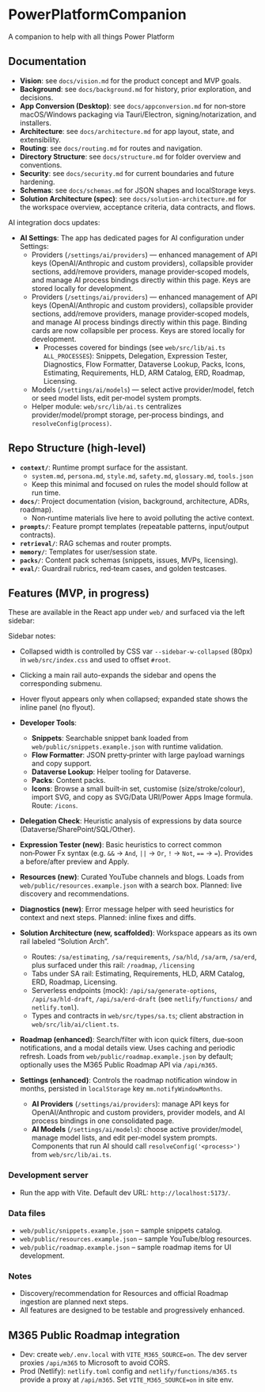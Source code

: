 # PowerPlatformCompanion

A companion to help with all things Power Platform

## Documentation

- **Vision**: see `docs/vision.md` for the product concept and MVP goals.
- **Background**: see `docs/background.md` for history, prior exploration, and decisions.
- **App Conversion (Desktop)**: see `docs/appconversion.md` for non‑store macOS/Windows packaging via Tauri/Electron, signing/notarization, and installers.
- **Architecture**: see `docs/architecture.md` for app layout, state, and extensibility.
- **Routing**: see `docs/routing.md` for routes and navigation.
- **Directory Structure**: see `docs/structure.md` for folder overview and conventions.
- **Security**: see `docs/security.md` for current boundaries and future hardening.
- **Schemas**: see `docs/schemas.md` for JSON shapes and localStorage keys.
- **Solution Architecture (spec)**: see `docs/solution-architecture.md` for the workspace overview, acceptance criteria, data contracts, and flows.
  
AI integration docs updates:

- **AI Settings**: The app has dedicated pages for AI configuration under Settings:
  - Providers (`/settings/ai/providers`) — enhanced management of API keys (OpenAI/Anthropic and custom providers), collapsible provider sections, add/remove providers, manage provider‑scoped models, and manage AI process bindings directly within this page. Keys are stored locally for development.
  - Providers (`/settings/ai/providers`) — enhanced management of API keys (OpenAI/Anthropic and custom providers), collapsible provider sections, add/remove providers, manage provider‑scoped models, and manage AI process bindings directly within this page. Binding cards are now collapsible per process. Keys are stored locally for development.
    - Processes covered for bindings (see `web/src/lib/ai.ts` `ALL_PROCESSES`): Snippets, Delegation, Expression Tester, Diagnostics, Flow Formatter, Dataverse Lookup, Packs, Icons, Estimating, Requirements, HLD, ARM Catalog, ERD, Roadmap, Licensing.
  - Models (`/settings/ai/models`) — select active provider/model, fetch or seed model lists, edit per‑model system prompts.
  - Helper module: `web/src/lib/ai.ts` centralizes provider/model/prompt storage, per‑process bindings, and `resolveConfig(process)`.

## Repo Structure (high‑level)

- **`context/`**: Runtime prompt surface for the assistant.
  - `system.md`, `persona.md`, `style.md`, `safety.md`, `glossary.md`, `tools.json`
  - Keep this minimal and focused on rules the model should follow at run time.
- **`docs/`**: Project documentation (vision, background, architecture, ADRs, roadmap).
  - Non‑runtime materials live here to avoid polluting the active context.
- **`prompts/`**: Feature prompt templates (repeatable patterns, input/output contracts).
- **`retrieval/`**: RAG schemas and router prompts.
- **`memory/`**: Templates for user/session state.
- **`packs/`**: Content pack schemas (snippets, issues, MVPs, licensing).
- **`eval/`**: Guardrail rubrics, red‑team cases, and golden testcases.

## Features (MVP, in progress)

These are available in the React app under `web/` and surfaced via the left sidebar:

Sidebar notes:

- Collapsed width is controlled by CSS var `--sidebar-w-collapsed` (80px) in `web/src/index.css` and used to offset `#root`.
- Clicking a main rail auto-expands the sidebar and opens the corresponding submenu.
- Hover flyout appears only when collapsed; expanded state shows the inline panel (no flyout).

- **Developer Tools**:
  - **Snippets**: Searchable snippet bank loaded from `web/public/snippets.example.json` with runtime validation.
  - **Flow Formatter**: JSON pretty‑printer with large payload warnings and copy support.
  - **Dataverse Lookup**: Helper tooling for Dataverse.
  - **Packs**: Content packs.
  - **Icons**: Browse a small built‑in set, customise (size/stroke/colour), import SVG, and copy as SVG/Data URI/Power Apps Image formula. Route: `/icons`.
- **Delegation Check**: Heuristic analysis of expressions by data source (Dataverse/SharePoint/SQL/Other).
- **Expression Tester (new)**: Basic heuristics to correct common non‑Power Fx syntax (e.g. `&&` → `And`, `||` → `Or`, `!` → `Not`, `==` → `=`). Provides a before/after preview and Apply.
- **Resources (new)**: Curated YouTube channels and blogs. Loads from `web/public/resources.example.json` with a search box. Planned: live discovery and recommendations.
- **Diagnostics (new)**: Error message helper with seed heuristics for context and next steps. Planned: inline fixes and diffs.
- **Solution Architecture (new, scaffolded)**: Workspace appears as its own rail labeled “Solution Arch”.
  - Routes: `/sa/estimating`, `/sa/requirements`, `/sa/hld`, `/sa/arm`, `/sa/erd`, plus surfaced under this rail: `/roadmap`, `/licensing`
  - Tabs under SA rail: Estimating, Requirements, HLD, ARM Catalog, ERD, Roadmap, Licensing.
  - Serverless endpoints (mock): `/api/sa/generate-options`, `/api/sa/hld-draft`, `/api/sa/erd-draft` (see `netlify/functions/` and `netlify.toml`).
  - Types and contracts in `web/src/types/sa.ts`; client abstraction in `web/src/lib/ai/client.ts`.
- **Roadmap (enhanced)**: Search/filter with icon quick filters, due‑soon notifications, and a modal details view. Uses caching and periodic refresh. Loads from `web/public/roadmap.example.json` by default; optionally uses the M365 Public Roadmap API via `/api/m365`.
- **Settings (enhanced)**: Controls the roadmap notification window in months, persisted in `localStorage` key `mm.notifyWindowMonths`.
  - **AI Providers** (`/settings/ai/providers`): manage API keys for OpenAI/Anthropic and custom providers, provider models, and AI process bindings in one consolidated page.
  - **AI Models** (`/settings/ai/models`): choose active provider/model, manage model lists, and edit per‑model system prompts. Components that run AI should call `resolveConfig('<process>')` from `web/src/lib/ai.ts`.

### Development server

- Run the app with Vite. Default dev URL: `http://localhost:5173/`.

### Data files

- `web/public/snippets.example.json` – sample snippets catalog.
- `web/public/resources.example.json` – sample YouTube/blog resources.
- `web/public/roadmap.example.json` – sample roadmap items for UI development.

### Notes

- Discovery/recommendation for Resources and official Roadmap ingestion are planned next steps.
- All features are designed to be testable and progressively enhanced.

## M365 Public Roadmap integration

- Dev: create `web/.env.local` with `VITE_M365_SOURCE=on`. The dev server proxies `/api/m365` to Microsoft to avoid CORS.
- Prod (Netlify): `netlify.toml` config and `netlify/functions/m365.ts` provide a proxy at `/api/m365`. Set `VITE_M365_SOURCE=on` in site env.
